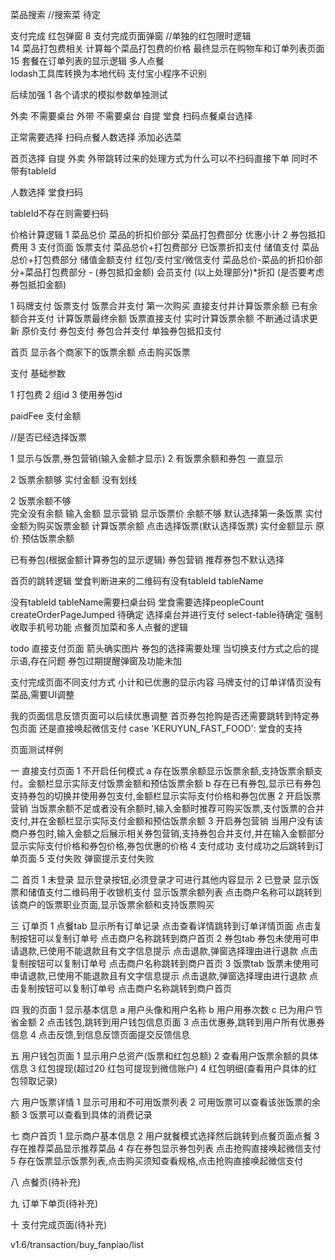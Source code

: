 
菜品搜索  //搜索菜  待定




支付完成 红包弹窗 
8 支付完成页面弹窗  //单独的红包限时逻辑  
14 菜品打包费相关   计算每个菜品打包费的价格  最终显示在购物车和订单列表页面
15 套餐在订单列表的显示逻辑
多人点餐   
lodash工具库转换为本地代码  支付宝小程序不识别




后续加强
1 各个请求的模拟参数单独测试

外卖  不需要桌台
外带  不需要桌台
自提
堂食  扫码点餐桌台选择

正常需要选择 扫码点餐人数选择
添加必选菜


首页选择 自提 外卖 外带跳转过来的处理方式为什么可以不扫码直接下单 同时不带有tableId

人数选择
堂食扫码

tableId不存在则需要扫码

















价格计算逻辑
1 菜品总价  菜品的折扣价部分  菜品打包费部分 优惠小计
2 券包抵扣费用
3 支付页面
  饭票支付   菜品总价+打包费部分  已饭票折扣支付
  储值支付   菜品总价+打包费部分  储值金额支付
  红包/支付宝/微信支付  菜品总价-菜品的折扣价部分+菜品打包费部分 - (券包抵扣金额)
  会员支付  (以上处理部分)*折扣   (是否要考虑券包抵扣金额)


1 码牌支付
  饭票支付
    饭票合并支付
      第一次购买        直接支付并计算饭票余额
      已有余额合并支付   计算饭票最终余额
    饭票直接支付
      实时计算饭票余额  不断通过请求更新
  原价支付
  券包支付 
    券包合并支付
    单独券包抵扣支付


首页  显示各个商家下的饭票余额   点击购买饭票




支付
基础参数

1 打包费
2 组id
3 使用券包id



paidFee 支付金额


//是否已经选择饭票



1 显示与饭票,券包营销(输入金额才显示)
2 有饭票余额和券包  一直显示

2 饭票余额够
实付金额  没有划线

2 饭票余额不够  
  完全没有余额 输入金额 显示营销   显示饭票价 
  余额不够 默认选择第一条饭票    实付金额为购买饭票金额  计算饭票余额
  点击选择饭票(默认选择饭票)    实付金额显示  原价  预估饭票余额


已有券包(根据金额计算券包的显示逻辑)
券包营销   推荐券包不默认选择





首页的跳转逻辑
堂食判断进来的二维码有没有tableId tableName


没有tableId tableName需要扫桌台码
堂食需要选择peopleCount
createOrderPageJumped 待确定
选择桌台并进行支付 select-table待确定
强制收取手机号功能
点餐页加菜和多人点餐的逻辑


todo
直接支付页面 箭头确实图片
券包的选择需要处理 当切换支付方式之后的提示语,存在问题
券包过期提醒弹窗及功能未加

支付完成页面不同支付方式  小计和已优惠的显示内容
马牌支付的订单详情页没有菜品,需要UI调整

我的页面信息反馈页面可以后续优惠调整
首页券包抢购是否还需要跳转到特定券包页面 还是直接唤起微信支付
 case 'KERUYUN_FAST_FOOD': 堂食的支持


页面测试样例

一 直接支付页面
1 不开启任何模式
  a 存在饭票余额显示饭票余额,支持饭票余额支付。金额栏显示实际支付饭票金额和预估饭票余额
  b 存在已有券包,显示已有券包 支持券包的切换并使用券包支付,金额栏显示实际支付价格和券包优惠
2 开启饭票营销
   当饭票余额不足或者没有余额时,输入金额时推荐可购买饭票,支付饭票的合并支付,并在金额栏显示实际支付金额和预估饭票余额
3 开启券包营销
   当用户没有该商户券包时,输入金额之后展示相关券包营销,支持券包合并支付,并在输入金额部分显示实际支付价格和券包价格,券包优惠的价格
4 支付成功
  支付成功之后跳转到订单页面
5 支付失败
  弹窗提示支付失败


二 首页
1 未登录
  显示登录按钮,必须登录才可进行其他内容显示
2 已登录
  显示饭票和储值支付二维码用于收银机支付 
  显示饭票余额列表
    点击商户名称可以跳转到该商户的饭票职业页面,显示饭票余额和支持饭票购买

三 订单页
1 点餐tab
  显示所有订单记录
  点击查看详情跳转到订单详情页面
  点击复制按钮可以复制订单号
  点击商户名称跳转到商户首页
2 券包tab
  券包未使用可申请退款,已使用不能退款且有文字信息提示
  点击退款,弹窗选择理由进行退款
  点击复制按钮可以复制订单号
  点击商户名称跳转到商户首页
3 饭票tab
  饭票未使用可申请退款,已使用不能退款且有文字信息提示
  点击退款,弹窗选择理由进行退款
  点击复制按钮可以复制订单号
  点击商户名称跳转到商户首页

四 我的页面
  1 显示基本信息
    a 用户头像和用户名称
    b 用户用券次数
    c 已为用户节省金额
  2 点击钱包,跳转到用户钱包信息页面
  3 点击优惠券,跳转到用户所有优惠券信息
  4 点击反馈,到信息反馈页面提交反馈信息

五 用户钱包页面
  1 显示用户总资产(饭票和红包总额)
  2 查看用户饭票余额的具体信息
  3 红包提现(超过20 红包可提现到微信账户)
  4 红包明细(查看用户具体的红包领取记录)

六 用户饭票详情
  1 显示可用和不可用饭票列表
  2 可用饭票可以查看该张饭票的余额
  3 饭票可以查看到具体的消费记录

七 商户首页
  1 显示商户基本信息
  2 用户就餐模式选择然后跳转到点餐页面点餐
  3 存在推荐菜品显示推荐菜品
  4 存在券包显示券包列表 点击抢购直接唤起微信支付
  5 存在饭票显示饭票列表,点击购买须知查看规格,点击抢购直接唤起微信支付

八 点餐页(待补充)

九 订单下单页(待补充)

十 支付完成页面(待补充)



v1.6/transaction/buy_fanpiao/list